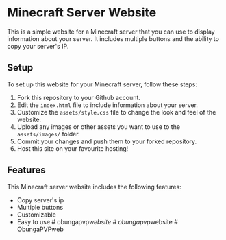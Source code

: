 # Minecraft Server Website

This is a simple website for a Minecraft server that you can use to display information about your server. It includes multiple buttons and the ability to copy your server's IP.

## Setup

To set up this website for your Minecraft server, follow these steps:

1. Fork this repository to your Github account.
2. Edit the `index.html` file to include information about your server.
3. Customize the `assets/style.css` file to change the look and feel of the website.
4. Upload any images or other assets you want to use to the `assets/images/` folder.
5. Commit your changes and push them to your forked repository.
6. Host this site on your favourite hosting!

## Features

This Minecraft server website includes the following features:

- Copy server's ip
- Multiple buttons
- Customizable
- Easy to use
#   o b u n g a p v p _ w e b s i t e  
 #   o b u n g a p v p _ w e b s i t e  
 #   O b u n g a P V P w e b  
 